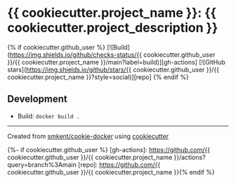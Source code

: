 # {{ cookiecutter.project_name }}: {{ cookiecutter.project_description }}
{% if cookiecutter.github_user %}
[![Build](https://img.shields.io/github/checks-status/{{ cookiecutter.github_user }}/{{ cookiecutter.project_name }}/main?label=build)][gh-actions]
[![GitHub stars](https://img.shields.io/github/stars/{{ cookiecutter.github_user }}/{{ cookiecutter.project_name }}?style=social)][repo]
{% endif %}
## Development

* Build: `docker build .`

---

Created from [smkent/cookie-docker][cookie-docker] using
[cookiecutter][cookiecutter]

[cookie-docker]: https://github.com/smkent/cookie-docker
[cookiecutter]: https://github.com/cookiecutter/cookiecutter
{%- if cookiecutter.github_user %}
[gh-actions]: https://github.com/{{ cookiecutter.github_user }}/{{ cookiecutter.project_name }}/actions?query=branch%3Amain
[repo]: https://github.com/{{ cookiecutter.github_user }}/{{ cookiecutter.project_name }}{% endif %}
